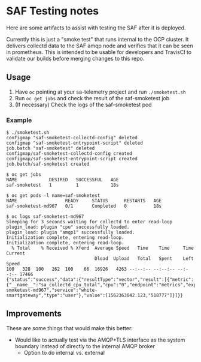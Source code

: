# SAF Testing notes

Here are some artifacts to assist with testing the SAF after it is deployed.

Currently this is just a "smoke test" that runs internal to the OCP cluster. It
delivers collectd data to the SAF amqp node and verifies that it can be seen in
prometheus. This is intended to be usable for developers and TravisCI to
validate our builds before merging changes to this repo.

## Usage

1. Have `oc` pointing at your sa-telemetry project and run `./smoketest.sh`
1. Run `oc get jobs` and check the result of the saf-smoketest job
1. (If necessary) Check the logs of the saf-smoketest pod

### Example

```
$ ./smoketest.sh
configmap "saf-smoketest-collectd-config" deleted
configmap "saf-smoketest-entrypoint-script" deleted
job.batch "saf-smoketest" deleted
configmap/saf-smoketest-collectd-config created
configmap/saf-smoketest-entrypoint-script created
job.batch/saf-smoketest created

$ oc get jobs
NAME            DESIRED   SUCCESSFUL   AGE
saf-smoketest   1         1            18s

$ oc get pods -l name=saf-smoketest
NAME                  READY     STATUS      RESTARTS   AGE
saf-smoketest-md967   0/1       Completed   0          18s

$ oc logs saf-smoketest-md967
Sleeping for 3 seconds waiting for collectd to enter read-loop
plugin_load: plugin "cpu" successfully loaded.
plugin_load: plugin "amqp1" successfully loaded.
Initialization complete, entering read-loop.
Initialization complete, entering read-loop.
  % Total    % Received % Xferd  Average Speed   Time    Time     Time  Current
                                 Dload  Upload   Total   Spent    Left  Speed
100   328  100   262  100    66  16926   4263 --:--:-- --:--:-- --:--:-- 17466
{"status":"success","data":{"resultType":"vector","result":[{"metric":{"__name__":"sa_collectd_cpu_total","cpu":"0","endpoint":"metrics","exported_instance":"saf-smoketest-md967","service":"white-smartgateway","type":"user"},"value":[1562363042.123,"518777"]}]}}
```

## Improvements

These are some things that would make this better:

* Would like to actually test via the AMQP+TLS interface as the system boundary
  instead of directly to the internal AMQP broker
  * Option to do internal vs. external
